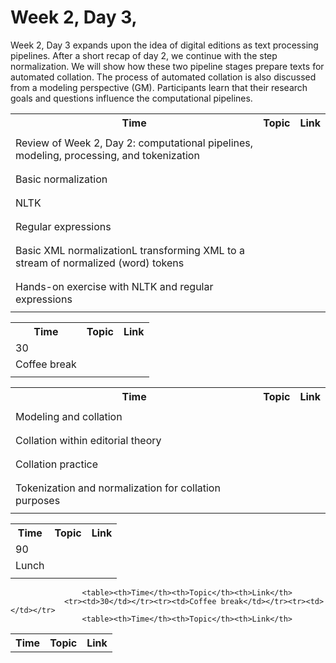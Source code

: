 # Week 2, Day 3,
Week 2, Day 3 expands upon the idea of digital editions as text processing pipelines. After a short recap of day 2, we continue with the step normalization. We will show how these two pipeline stages prepare texts for automated collation. The process of automated collation is also discussed from a modeling perspective (GM). Participants learn that their research goals and questions influence the computational pipelines.
                    <table><th>Time</th><th>Topic</th><th>Link</th>
                <tr><td></td></tr><tr><td>Review of Week 2, Day 2: computational pipelines, modeling, processing,
                        and tokenization</td></tr><tr><td></td></tr><tr><td></td></tr><tr><td>Basic normalization</td></tr><tr><td></td></tr><tr><td></td></tr><tr><td>NLTK</td></tr><tr><td></td></tr><tr><td></td></tr><tr><td>Regular expressions</td></tr><tr><td></td></tr><tr><td></td></tr><tr><td>Basic XML normalizationL transforming XML to a stream of normalized (word)
                        tokens</td></tr><tr><td></td></tr><tr><td></td></tr><tr><td>Hands-on exercise with NLTK and regular expressions</td></tr><tr><td></td></tr>
                    <table><th>Time</th><th>Topic</th><th>Link</th>
                <tr><td>30</td></tr><tr><td>Coffee break</td></tr><tr><td></td></tr>
                    <table><th>Time</th><th>Topic</th><th>Link</th>
                <tr><td></td></tr><tr><td>Modeling and collation</td></tr><tr><td></td></tr><tr><td></td></tr><tr><td>Collation within editorial theory</td></tr><tr><td></td></tr><tr><td></td></tr><tr><td>Collation practice</td></tr><tr><td></td></tr><tr><td></td></tr><tr><td>Tokenization and normalization for collation purposes</td></tr><tr><td></td></tr>
                    <table><th>Time</th><th>Topic</th><th>Link</th>
                <tr><td>90</td></tr><tr><td>Lunch</td></tr><tr><td></td></tr>
                    <table><th>Time</th><th>Topic</th><th>Link</th>
                
                    <table><th>Time</th><th>Topic</th><th>Link</th>
                <tr><td>30</td></tr><tr><td>Coffee break</td></tr><tr><td></td></tr>
                    <table><th>Time</th><th>Topic</th><th>Link</th>
                